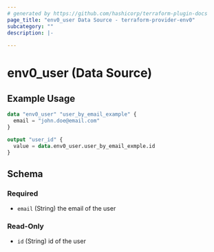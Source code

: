 ```yaml
---
# generated by https://github.com/hashicorp/terraform-plugin-docs
page_title: "env0_user Data Source - terraform-provider-env0"
subcategory: ""
description: |-
  
---
```


# env0_user (Data Source)



## Example Usage

```terraform
data "env0_user" "user_by_email_example" {
  email = "john.doe@email.com"
}

output "user_id" {
  value = data.env0_user.user_by_email_exmple.id
}
```

<!-- schema generated by tfplugindocs -->
## Schema

### Required

- `email` (String) the email of the user

### Read-Only

- `id` (String) id of the user


